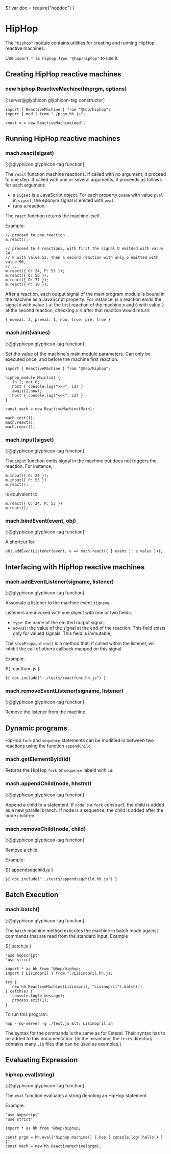 ${ var doc = require("hopdoc") }

HipHop
======

The `"hiphop"` module contains utilities for creating and running
HipHop reactive machines.

Use `import * as hiphop from "@hop/hiphop"` to use it.

Creating HipHop reactive machines
---------------------------------

### new hiphop.ReactiveMachine(hhprgm, options) ###
[:server@glyphicon glyphicon-tag constructor]

```hopscript
import { ReactiveMachine } from "@hop/hiphop";
import { mod } from "./prgm.hh.js";

const m = new ReactiveMachine(mod);
```

Running HipHop reactive machines
--------------------------------

### mach.react(sigset) ###
[:@glyphicon glyphicon-tag function]

The `react` function machine reactions. If called with no argument,
it proceed to one step. If called with one or several arguments, it
proceeds as follows for each argument:

  * a `sigset` is a JavaScript object. For each property `pname` with
 value `pval` in `sigset`, the eponym signal is emited with `pval`.
  * runs a reaction.


The `react` function returns the machine itself. 

Example:

```hopscript
// proceed to one reaction
m.react(); 

// proceed to 4 reactions, with first the signal O emitded with value 24,
// P with value 53, then a second reaction with only o emitted with value 56,
// ...
m.react({ O: 24, P: 53 });
m.react({ O: 56 });
m.react({ O: 77 });
m.react({ P: 10 });
```

After a reaction, each output signal of the main program module is
bound in the machine as a JavaScript property. For instance, is a
reaction emits the signal `O` with value `1` at the first reaction
of the machine `m` and `O` with value `2` at the second reaction, checking 
`m.O` after that reaction would return:

```
{ nowval: 2, preval: 1, now: true, pre: true }
```


### mach.init(values) ###
[:@glyphicon glyphicon-tag function]

Set the value of the machine's main module parameters. Can only be executed
once, and before the machine first reaction.

```hopscript
import { ReactiveMachine } from "@hop/hiphop";

hiphop module Main(id) {
   in I; out O;
   host { console.log(">>>", id) }
   await(I.now);
   host { console.log("<<<", id) }
}

const mach = new ReactiveMachine(Main);

mach.init(1);
mach.react();
mach.react();
```

### mach.input(sigset) ###
[:@glyphicon glyphicon-tag function]

The `input` function emits signal in the machine but does not
triggers the reaction. For instance,

```hopscript
m.input({ O: 24 });
m.input({ P: 53 })
m.react();
```

Is equivalent to

```hopscript
m.react({ O: 24, P: 53 })
m.react();
```

### mach.bindEvent(event, obj) ###
[:@glyphicon glyphicon-tag function]

A shortcut for:

```hopscript
obj.addEventListener(event, e => mach.react({ [ event ]: e.value }));
```

Interfacing with HipHop reactive machines
-----------------------------------------

### mach.addEventListener(signame, listener) ###
[:@glyphicon glyphicon-tag function]

Associate a listener to the machine event `signame`.

Listeners are invoked with one object with one or two fields:

  * `type`: the name of the emitted output signal;
  * `nowval`: the value of the signal at the end of the reaction.
 This field exists only for valued signals. This field is immutable;


The `stopPropagation()` is a method that, if called within the listener, will
inhibit the call of others callback mapped on this signal.

Example:

${ <span class="label label-info">reactfunc.js</span> }

```hopscript
${ doc.include("../tests/reactfunc.hh.js") }
```

### mach.removeEventListener(signame, listener) ###
[:@glyphicon glyphicon-tag function]

Remove the listener from the machine.


Dynamic programs
----------------

HipHop `fork` and `sequence` statements can be modified in between two
reactions using the function `appendChild`.

### mach.getElementById(id) ###

Returns the HipHop `fork` or `sequence` labeld with `id`.

### mach.appendChild(node, hhstmt) ###
[:@glyphicon glyphicon-tag function]

Append a child to a statement. If `node` is a `fork` construct, the
child is added as a new parallel branch. If node is a sequence, the
child is added after the node children.

### mach.removeChild(node, child) ###
[:@glyphicon glyphicon-tag function]

Remove a child.

Example:

${ <span class="label label-info">appendseqchild.js</span> }

```hopscript
${ doc.include("../tests/appendseqchild.hh.js") }
```


Batch Execution
---------------

### mach.batch() ###
[:@glyphicon glyphicon-tag function]

The `batch` machine method executes the machine in batch mode against
commands that are read from the standard input. Example

${ <span class="label label-info">batch.js</span> }

```hopscript
"use hopscript"
"use strict"

import * as hh from "@hop/hiphop;
import { Lisinopril } from "./Lisinopril.hh.js;

try {
   new hh.ReactiveMachine(Lisinopril, "Lisinopril").batch();
} catch(e) {
   console.log(e.message);
   process.exit(1);
}
```

To run this program:

```shell
hop --no-server -g ./test.js &lt; Lisinopril.in
```

The syntax for the commands is the same as for Esterel. Their syntax
has to be added to this documentation. (In the meantime, the `tests`
directory contains many `.in` files that can be used as examples.).


Evaluating Expression
---------------------

### hiphop.eval(string) ###
[:@glyphicon glyphicon-tag function]

The `eval` function evaluates a string denoting an HipHop statement.

Example:

```hopscript
"use hopscript"
"use strict"

import * as hh from "@hop/hiphop;

const prgm = hh.eval("hiphop machine() { hop { console.log('hello') } });
const mach = new hh.ReactiveMachine(prgm);
```
